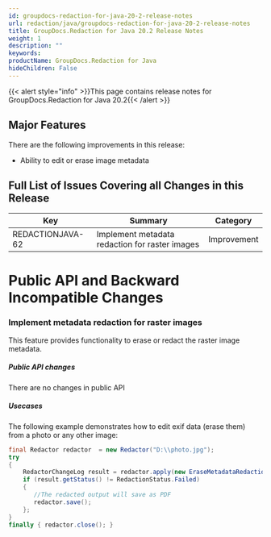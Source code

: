 ```yaml
---
id: groupdocs-redaction-for-java-20-2-release-notes
url: redaction/java/groupdocs-redaction-for-java-20-2-release-notes
title: GroupDocs.Redaction for Java 20.2 Release Notes
weight: 1
description: ""
keywords: 
productName: GroupDocs.Redaction for Java
hideChildren: False
---
```

{{< alert style="info" >}}This page contains release notes for GroupDocs.Redaction for Java 20.2{{< /alert >}}

## Major Features

There are the following improvements in this release:

*   Ability to edit or erase image metadata  
    

## Full List of Issues Covering all Changes in this Release

| Key | Summary | Category |
| --- | --- | --- |
| REDACTIONJAVA-62 | Implement metadata redaction for raster images | Improvement |

# Public API and Backward Incompatible Changes

### Implement metadata redaction for raster images

This feature provides functionality to erase or redact the raster image metadata.

##### Public API changes

There are no changes in public API

##### Usecases

The following example demonstrates how to edit exif data (erase them) from a photo or any other image:





```java
final Redactor redactor  = new Redactor("D:\\photo.jpg");
try
{
    RedactorChangeLog result = redactor.apply(new EraseMetadataRedaction(MetadataFilters.All));
    if (result.getStatus() != RedactionStatus.Failed)
    {
       //The redacted output will save as PDF
       redactor.save();
    };
}
finally { redactor.close(); }
```
